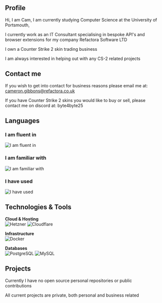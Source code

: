 ## Profile
Hi, I am Cam,
I am currently studying Computer Science at the University of Portsmouth,

I currently work as an IT Consultant specialising in bespoke API's and browser extensions for my company Refactora Software LTD

I own a Counter Strike 2 skin trading business

I am always interested in helping out with any CS-2 related projects

## Contact me
If you wish to get into contact for business reasons please email me at:
<cameron.gibbons@refactora.co.uk>

If you have Counter Strike 2 skins you would like to buy or sell, please contact me on discord at:
byte4byte25

## Languages

### I am fluent in
![I am fluent in](https://skillicons.dev/icons?i=python,js)

### I am familiar with
![I am familiar with](https://skillicons.dev/icons?i=golang,html,css,dart)

### I have used
![I have used](https://skillicons.dev/icons?i=java,lua,ts)

## Technologies & Tools

**Cloud & Hosting**  
![Hetzner](https://img.shields.io/badge/Hetzner-DC282D?logo=hetzner&logoColor=white)
![Cloudflare](https://img.shields.io/badge/Cloudflare-F38020?logo=cloudflare&logoColor=white)

**Infrastructure**  
![Docker](https://img.shields.io/badge/Docker-2496ED?logo=docker&logoColor=white)

**Databases**  
![PostgreSQL](https://img.shields.io/badge/PostgreSQL-336791?logo=postgresql&logoColor=white)
![MySQL](https://img.shields.io/badge/MySQL-4479A1?logo=mysql&logoColor=white)

## Projects
Currently I have no open source personal repositories or public contributions

All current projects are private, both personal and business related

